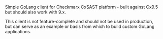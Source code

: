 Simple GoLang client for Checkmarx CxSAST platform - built against Cx9.5 but should also work with 9.x.

This client is not feature-complete and should not be used in production, but can serve as an example or basis from which to build custom GoLang applications.